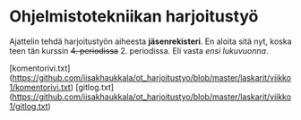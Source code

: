 # Ohjelmistotekniikan harjoitustyö

Ajattelin tehdä harjoitustyön aiheesta **jäsenrekisteri**. En aloita sitä nyt, koska teen tän kurssin ~~4. periodissa~~ 2. periodissa. Eli vasta *ensi lukuvuonna*.

[komentorivi.txt] (https://github.com/iisakhaukkala/ot_harjoitustyo/blob/master/laskarit/viikko1/komentorivi.txt)
[gitlog.txt] (https://github.com/iisakhaukkala/ot_harjoitustyo/blob/master/laskarit/viikko1/gitlog.txt)
